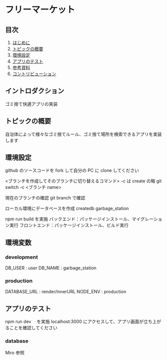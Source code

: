 # フリーマーケット

## 目次

1.  [はじめに](#introduction)
2.  [トピックの概要](#overview-of-topics)
3.  [環境設定](#environment)
4.  [アプリのテスト](#installing-dependencies)
5.  [参考資料](#resources)
6.  [コントリビューション](#contributing)

## イントロダクション

ゴミ捨て快適アプリの実装

## トピックの概要

自治体によって様々なゴミ捨てルール、ゴミ捨て場所を検索できるアプリを実装します

## 環境設定

github のソースコードを fork して自分の PC に clone してください

<ブランチを作成してそのブランチに切り替えるコマンド> -c は create の略
git switch -c <ブランチ name>

現在のブランチの確認
git branch で確認

ローカル環境にデータベースを作成
createdb garbage_station

npm run build を実施
バックエンド：パッケージインストール、マイグレーション実行
フロントエンド：パッケージインストール、ビルド実行

## 環境変数

### development

DB_USER : user
DB_NAME : garbage_station

### production

DATABASE_URL : render/innerURL
NODE_ENV : production

## アプリのテスト

npm run dev 　を実施
localhost:3000 にアクセスして、アプリ画面が立ち上がることを確認してください

### database

Miro 参照
